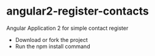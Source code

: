 # angular2-register-contacts
Angular Application 2 for simple contact register
- Download or fork the project
- Run the npm install command
